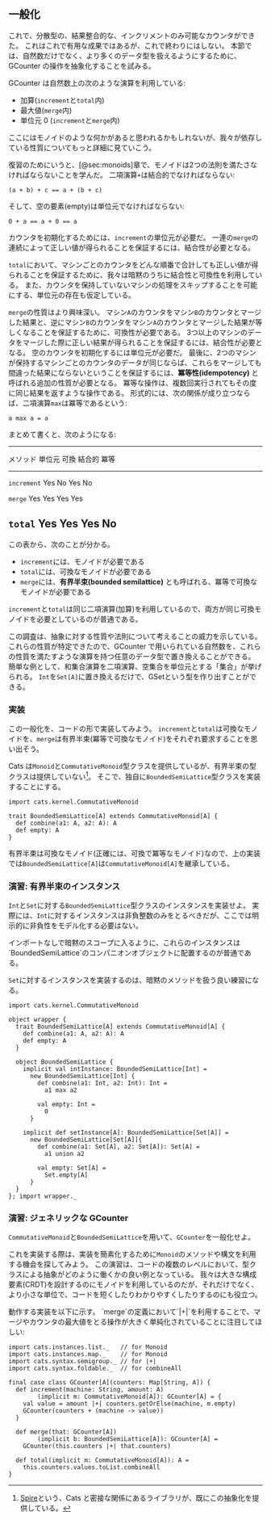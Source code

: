 ## 一般化

これで、分散型の、結果整合的な、インクリメントのみ可能なカウンタができた。
これはこれで有用な成果ではあるが、これで終わりにはしない。
本節では、自然数だけでなく、より多くのデータ型を扱えるようにするために、 GCounter の操作を抽象化することを試みる。

GCounter は自然数上の次のような演算を利用している:

- 加算(`increment`と`total`内)
- 最大値(`merge`内)
- 単位元 0 (`increment`と`merge`内)

ここにはモノイドのような何かがあると思われるかもしれないが、我々が依存している性質についてもっと詳細に見ていこう。

復習のためにいうと、[@sec:monoids]章で、モノイドは2つの法則を満たさなければならないことを学んだ。
二項演算`+`は結合的でなければならない:

`(a + b) + c == a + (b + c)`

そして、空の要素(empty)は単位元でなければならない:

`0 + a == a + 0 == a`

カウンタを初期化するためには、`increment`の単位元が必要だ。
一連の`merge`の連続によって正しい値が得られることを保証するには、結合性が必要となる。

`total`において、マシンごとのカウンタをどんな順番で合計しても正しい値が得られることを保証するために、我々は暗黙のうちに結合性と可換性を利用している。
また、カウンタを保持していないマシンの処理をスキップすることを可能にする、単位元の存在も仮定している。

`merge`の性質はより興味深い。
マシン`A`のカウンタをマシン`B`のカウンタとマージした結果と、逆にマシン`B`のカウンタをマシン`A`のカウンタとマージした結果が等しくなることを保証するために、可換性が必要である。
3つ以上のマシンのデータをマージした際に正しい結果が得られることを保証するには、結合性が必要となる。
空のカウンタを初期化するには単位元が必要だ。
最後に、2つのマシンが保持するマシンごとのカウンタのデータが同じならば、これらをマージしても間違った結果にならないということを保証するには、**冪等性(idempotency)** と呼ばれる追加の性質が必要となる。
冪等な操作は、複数回実行されてもその度に同じ結果を返すような操作である。
形式的には、次の関係が成り立つならば、二項演算`max`は冪等であるという:

```
a max a = a
```

まとめて書くと、次のようになる:

--------------------------------------------------------------------
  メソッド      単位元      可換          結合的        冪等
-------------- ----------- ------------- ------------- -------------
  `increment`   Yes         No            Yes           No

  `merge`       Yes         Yes           Yes           Yes

  `total`       Yes         Yes           Yes           No
--------------------------------------------------------------------

この表から、次のことが分かる。

- `increment`には、モノイドが必要である
- `total`には、可換なモノイドが必要である
- `merge`には、**有界半束(bounded semilattice)** とも呼ばれる、冪等で可換なモノイドが必要である

`increment`と`total`は同じ二項演算(加算)を利用しているので、両方が同じ可換モノイドを必要としているのが普通である。

この調査は、抽象に対する性質や法則について考えることの威力を示している。
これらの性質が特定できたので、GCounter で用いられている自然数を、これらの性質を満たすような演算を持つ任意のデータ型で置き換えることができる。
簡単な例として、和集合演算を二項演算、空集合を単位元とする「集合」が挙げられる。
`Int`を`Set[A]`に置き換えるだけで、GSetという型を作り出すことができる。

### 実装

この一般化を、コードの形で実装してみよう。
`increment`と`total`は可換なモノイドを、`merge`は有界半束(冪等で可換なモノイド)をそれぞれ要求することを思い出そう。

<!--
  BoundedSemiLattice 型クラスは Cats に存在している!
  書き換え検討中
-->
Cats は`Monoid`と`CommutativeMonoid`型クラスを提供しているが、有界半束の型クラスは提供していない[^spire]。
そこで、独自に`BoundedSemiLattice`型クラスを実装することにする。

```tut:book:silent
import cats.kernel.CommutativeMonoid

trait BoundedSemiLattice[A] extends CommutativeMonoid[A] {
  def combine(a1: A, a2: A): A
  def empty: A
}
```

有界半束は可換なモノイド(正確には、可換で冪等なモノイド)なので、上の実装では`BoundedSemiLattice[A]`は`CommutativeMonoid[A]`を継承している。

### 演習: 有界半束のインスタンス

`Int`と`Set`に対する`BoundedSemiLattice`型クラスのインスタンスを実装せよ。
実際には、`Int`に対するインスタンスは非負整数のみをとるべきだが、ここでは明示的に非負性をモデル化する必要はない。

<div class="solution">
インポートなしで暗黙のスコープに入るように、これらのインスタンスは`BoundedSemiLattice`のコンパニオンオブジェクトに配置するのが普通である。

`Set`に対するインスタンスを実装するのは、暗黙のメソッドを扱う良い練習になる。

```tut:book:invisible:reset
import cats.kernel.CommutativeMonoid
```

```tut:book:silent
object wrapper {
  trait BoundedSemiLattice[A] extends CommutativeMonoid[A] {
    def combine(a1: A, a2: A): A
    def empty: A
  }

  object BoundedSemiLattice {
    implicit val intInstance: BoundedSemiLattice[Int] =
      new BoundedSemiLattice[Int] {
        def combine(a1: Int, a2: Int): Int =
          a1 max a2

        val empty: Int =
          0
      }

    implicit def setInstance[A]: BoundedSemiLattice[Set[A]] =
      new BoundedSemiLattice[Set[A]]{
        def combine(a1: Set[A], a2: Set[A]): Set[A] =
          a1 union a2

        val empty: Set[A] =
          Set.empty[A]
      }
  }
}; import wrapper._
```
</div>

### 演習: ジェネリックな GCounter

`CommutativeMonoid`と`BoundedSemiLattice`を用いて、`GCounter`を一般化せよ。

これを実装する際は、実装を簡素化するために`Monoid`のメソッドや構文を利用する機会を探してみよう。
この演習は、コードの複数のレベルにおいて、型クラスによる抽象がどのように働くかの良い例となっている。
我々は大きな構成要素(CRDT)を設計するのにモノイドを利用しているのだが、それだけでなく、より小さな単位で、コードを短くしたりわかりやすくしたりするのにも役立つ。

<div class="solution">
動作する実装を以下に示す。
`merge`の定義において`|+|`を利用することで、マージやカウンタの最大値をとる操作が大きく単純化されていることに注目してほしい:

```tut:book:silent
import cats.instances.list._   // for Monoid
import cats.instances.map._    // for Monoid
import cats.syntax.semigroup._ // for |+|
import cats.syntax.foldable._  // for combineAll

final case class GCounter[A](counters: Map[String, A]) {
  def increment(machine: String, amount: A)
        (implicit m: CommutativeMonoid[A]): GCounter[A] = {
    val value = amount |+| counters.getOrElse(machine, m.empty)
    GCounter(counters + (machine -> value))
  }

  def merge(that: GCounter[A])
        (implicit b: BoundedSemiLattice[A]): GCounter[A] =
    GCounter(this.counters |+| that.counters)

  def total(implicit m: CommutativeMonoid[A]): A =
    this.counters.values.toList.combineAll
}
```
</div>

<!--
  BoundedSemiLattice 型クラスは Cats 内に存在しており、
  spireにはないので、書き換え検討中
-->
[^spire]: [Spire](https://github.com/non/spire)という、Cats と密接な関係にあるライブラリが、既にこの抽象化を提供している。
